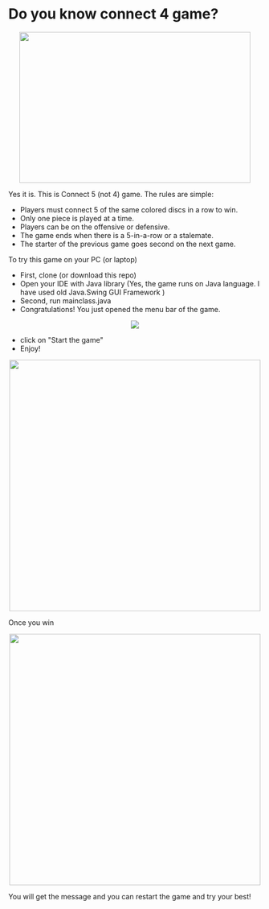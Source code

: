 # Do you know connect 4 game?

<p align="center">
  <img width="460" height="300" src =https://github.com/Khanspii/Connect5Game/blob/master/GitHubProjects/src/Readme%20Images/Connect_4_Board_and_Box.jpg/>
</p>
  
Yes it is. This is Connect 5 (not 4) game. 
The rules are simple:
* Players must connect 5 of the same colored discs in a row to win.
* Only one piece is played at a time.
* Players can be on the offensive or defensive.
* The game ends when there is a 5-in-a-row or a stalemate.
* The starter of the previous game goes second on the next game.

To try this game on your PC (or laptop)
* First, clone (or download this repo)
* Open your IDE with Java library (Yes, the game runs on Java language. I have used old Java.Swing GUI Framework )
* Second, run mainclass.java
* Congratulations! You just opened the menu bar of the game.

<p align="center">
  <img src =https://github.com/Khanspii/Connect5Game/blob/master/GitHubProjects/src/Readme%20Images/Menu.PNG/>
</p>

* click on "Start the game"
* Enjoy!


<p align="center">
<img width="500" height="500" src =https://github.com/Khanspii/Connect5Game/blob/master/GitHubProjects/src/Readme%20Images/play.PNG>
</p>

Once you win

<p align="center">
  <img width="500" height="500" src =https://github.com/Khanspii/Connect5Game/blob/master/GitHubProjects/src/Readme%20Images/Won.PNG>
</p>

You will get the message and you can restart the game and try your best!

